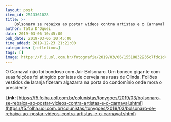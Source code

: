 ```yaml
---
layout: post
item_id: 2513361028
title: >-
    Bolsonaro se rebaixa ao postar vídeos contra artistas e o Carnaval
author: Tatu D'Oquei
date: 2019-03-06 10:45:00
pub_date: 2019-03-06 10:45:00
time_added: 2019-12-23 21:21:00
categories: [refletimos]
tags: []
image: https://f.i.uol.com.br/fotografia/2019/03/06/15518832935c7fdc1d4dacf_1551883293_3x2_rt.jpg
---
```


O Carnaval não foi bondoso com Jair Bolsonaro. Um boneco gigante com suas feições foi atingido por latas de cerveja nas ruas de Olinda. Foliões vestidos de laranja fizeram algazarra na porta do condomínio onde mora o presidente.

**Link:** [https://f5.folha.uol.com.br/colunistas/tonygoes/2019/03/bolsonaro-se-rebaixa-ao-postar-videos-contra-artistas-e-o-carnaval.shtml](https://f5.folha.uol.com.br/colunistas/tonygoes/2019/03/bolsonaro-se-rebaixa-ao-postar-videos-contra-artistas-e-o-carnaval.shtml)

